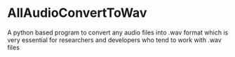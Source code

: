 # AllAudioConvertToWav
A python based program to convert any audio files into .wav format which is very essential for researchers and developers who tend to work with .wav files
